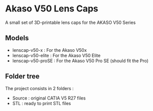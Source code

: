 # Akaso V50 Lens Caps

A small set of 3D-printable lens caps for the AKASO V50 Series

## Models

- lenscap-v50-x : For the Akaso V50x
- lenscap-v50-elite : For the Akaso V50 Elite
- lenscap-v50-proSE : For the Akaso V50 Pro SE (should fit the Pro)

## Folder tree  

The project consists in 2 folders : 

- Source : original CATIA V5 R27 files
- STL : ready to print STL files